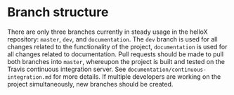# Branch structure

There are only three branches currently in steady usage in the helloX repository: `master`, `dev`, and `documentation`. The `dev` branch is used for all changes related to the functionality of the project, `documentation` is used for all changes related to documentation. Pull requests should be made to pull both branches into `master`, whereupon the project is built and tested on the Travis continuous integration server. See `documentation/continuous-integration.md` for more details.  If multiple developers are working on the project simultaneously, new branches should be created.

